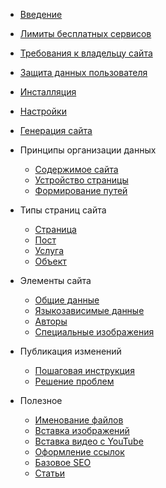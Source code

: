 <!-- _navbar.md -->
- [Введение](preface/introduction.md)
- [Лимиты бесплатных сервисов](preface/free-tier-limits.md)
- [Требования к владельцу сайта](preface/site-owner-skills.md)
- [Защита данных пользователя](preface/user-data-protection.md)


- [Инсталляция](preface/install.md)
- [Настройки](preface/site-settings.md)
- [Генерация сайта](preface/compile.md)

- Принципы организации данных
  - [Содержимое сайта](internal-organization/how-site-data-stored.md)
  - [Устройство страницы](internal-organization/page-parts.md)
  - [Формирование путей](internal-organization/path-generation-rules.md)

- Типы страниц сайта
  - [Страница](site-content/page.md)
  - [Пост](site-content/post.md)
  - [Услуга](site-content/service.md)
  - [Объект](site-content/object.md)
- Элементы сайта
  - [Общие данные](site-content/common-elements.md)
  - [Языкозависимые данные](site-content/language-dependent-elements.md)
  - [Авторы](site-content/authors.md)
  - [Специальные изображения](site-content/special-images.md)

- Публикация изменений
  - [Пошаговая инструкция](publishing/how-to.md)
  - [Решение проблем](publishing/troubleshooting.md)

- Полезное
  - [Именование файлов](useful/file-naming-conventions.md)
  - [Вcтавка изображений](useful/image-insert.md)
  - [Вставка видео с YouTube](useful/youtube-insert.md)
  - [Оформление ссылок](useful/links.md)
  - [Базовое SEO](useful/seo.md)
  - [Статьи](useful/literature.md)
